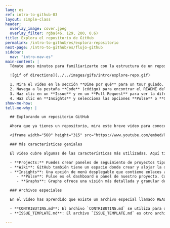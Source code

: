 ```yaml
---
lang: es
ref: intro-to-github-03
layout: simple-class
header:
  overlay_image: cover.jpeg
  overlay_filter: rgba(46, 129, 200, 0.6)
title: Explora el repositorio de GitHub
permalink: /intro-to-github/es/explora-repositorio
next-page: /intro-to-github/es/flujo-github
sidebar:
  nav: "intro-nav-es"
main-content: |
  Tómate unos minutos para familiarizarte con la estructura de un repositorio GitHub:

  ![gif of directions](../../images/gifs/intro/explore-repo.gif)

  1. Mira el video en la sección **Dime por qué** para un tour guiado.
  2. Navega a la pestaña **Code** (código) para encontrar el README del repositorio.
  3. Haz clic en un **Issue** y en un **Pull Request** para ver la diferencia (PISTA: uno contiene cambios en el código, el otro no).
  4. Haz clic en **Insights** y selecciona las opciones **Pulse** o **Graphs** para ver algunas estadísticas del repositorio.
show-me-how:
tell-me-why: |

  ## Explorando un repositorio GitHub

  Ahora que ya tienes un repositorio, mira este breve video para conocer las características clave de que dispone:

  <iframe width="560" height="315" src="https://www.youtube.com/embed/R8OAwrcMlRw" frameborder="0" allowfullscreen></iframe>

  ### Más características geniales

  El video cubre algunas de las características más utilizadas. Aquí tienes algunas otras cosas interesantes que puedes encontrar en los repositorios GitHub:

  - **Projects:** Puedes crear paneles de seguimiento de proyectos tipo Kanban dentro de GitHub.
  - **Wiki**: GitHub también tiene un espacio donde crear y alojar la documentación relevante para tu proyecto.
  - **Insights**: Una opción de menú desplegable que contiene enlaces a diferentes herramientas analíticas para tu repositorio. Dispone de las siguientes opciones:
     - **Pulse**: Pulse es el dashboard o panel de nuestro proyecto. Contiene información sobre el trabajo que se ha completado y el trabajo en curso.
     - **Graphs**: Graphs ofrece una visión más detallada y granular de la actividad del repositorio, incluyendo quién ha contribuido, cuándo se ha realizado el trabajo, y quién ha hecho un fork del repositorio.

  ### Archivos especiales

  En el video has aprendido que existe un archivo especial llamado README.md. Aquí tienes algunos otros archivos especiales que puedes añadir a tus repositorios:

  - **CONTRIBUTING.md**: El archivo `CONTRIBUTING.md` se utiliza para describir el proceso para colaborar con el repositorio. El enlace al archivo `CONTRIBUTING.md` se muestra cada vez que alguien empieza a crear un nuevo issue o pull request.
  - **ISSUE_TEMPLATE.md**: El archivo `ISSUE_TEMPLATE.md` es otro archivo especial más que puedes utilizar como plantilla del cuerpo de un issue. Por ejemplo, si siempre quieres recoger cierto tipo de información para los informes de error, puedes incluirlos en este documento y todos los nuevos issues se abrirán conteniendo este texto.

---
```

